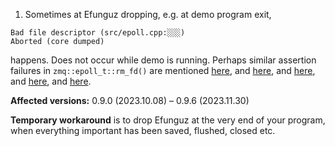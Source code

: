 1. Sometimes at Efunguz dropping, e.g. at demo program exit,

```
Bad file descriptor (src/epoll.cpp:░░░)
Aborted (core dumped)
```

happens. Does not occur while demo is running. Perhaps similar assertion failures in `zmq::epoll_t::rm_fd()` are mentioned [here](https://github.com/zeromq/libzmq/issues/1627), and [here](https://hyperledger-indy.readthedocs.io/projects/plenum/en/latest/misc/zeromq_features.html#there-is-no-ability-to-track-and-drop-clients-connections-using-zeromq-api), and [here](https://marc.info/?l=zeromq-dev&m=138373847229120&w=2), and [here](https://www.mail-archive.com/zeromq-dev@lists.zeromq.org/msg28846.html), and [here](https://www.mail-archive.com/zeromq-dev@lists.zeromq.org/msg31287.html).

**Affected versions:** 0.9.0 (2023.10.08) – 0.9.6 (2023.11.30)

**Temporary workaround** is to drop Efunguz at the very end of your program, when everything important has been saved, flushed, closed etc.